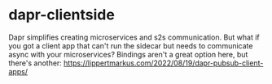 # dapr-clientside

Dapr simplifies creating microservices and s2s communication. But what if you got a client app that can't run the sidecar but needs to communicate async with your microservices? Bindings aren't a great option here, but there's another: https://lippertmarkus.com/2022/08/19/dapr-pubsub-client-apps/
